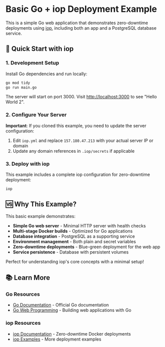 # Basic Go + iop Deployment Example

This is a simple Go web application that demonstrates zero-downtime deployments using [iop](https://github.com/elitan/iop), including both an app and a PostgreSQL database service.

## 🚀 Quick Start with iop

### 1. Development Setup

Install Go dependencies and run locally:

```bash
go mod tidy
go run main.go
```

The server will start on port 3000. Visit [http://localhost:3000](http://localhost:3000) to see "Hello World 2".

### 2. Configure Your Server

**Important**: If you cloned this example, you need to update the server configuration:

1. Edit `iop.yml` and replace `157.180.47.213` with your actual server IP or domain
2. Update any domain references in `.iop/secrets` if applicable

### 3. Deploy with iop

This example includes a complete iop configuration for zero-downtime deployment:

```bash
iop
```

## 🆚 Why This Example?

This basic example demonstrates:

- **Simple Go web server** - Minimal HTTP server with health checks
- **Multi-stage Docker builds** - Optimized for Go applications
- **Database integration** - PostgreSQL as a supporting service
- **Environment management** - Both plain and secret variables
- **Zero-downtime deployments** - Blue-green deployment for the web app
- **Service persistence** - Database with persistent volumes

Perfect for understanding iop's core concepts with a minimal setup!

## 📚 Learn More

### Go Resources

- [Go Documentation](https://golang.org/doc/) - Official Go documentation
- [Go Web Programming](https://golang.org/doc/articles/wiki/) - Building web applications with Go

### iop Resources

- [iop Documentation](https://github.com/elitan/iop) - Zero-downtime Docker deployments
- [iop Examples](https://github.com/elitan/iop/tree/main/examples) - More deployment examples
